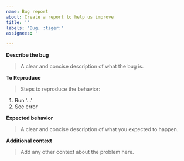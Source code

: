 ```yaml
---
name: Bug report
about: Create a report to help us improve
title: ''
labels: 'Bug, :tiger:'
assignees: ''

---
```


**Describe the bug**
> A clear and concise description of what the bug is.



**To Reproduce**
> Steps to reproduce the behavior:

1. Run '...'
2. See error

**Expected behavior**
> A clear and concise description of what you expected to happen.


**Additional context**
> Add any other context about the problem here.
